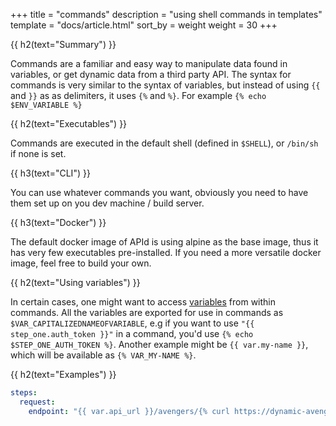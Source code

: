 +++
title = "commands"
description = "using shell commands in templates"
template = "docs/article.html"
sort_by = weight
weight = 30
+++


{{ h2(text="Summary") }}

Commands are a familiar and easy way to manipulate data found in variables, or get dynamic data from a third party API.
The syntax for commands is very similar to the syntax of variables, but instead of using `{{` and `}}` as as delimiters, 
it uses `{%` and `%}`. For example `{% echo $ENV_VARIABLE %}`

{{ h2(text="Executables") }}

Commands are executed in the default shell (defined in `$SHELL`), or `/bin/sh` if none is set.

{{ h3(text="CLI") }}

You can use whatever commands you want, obviously you need to have them set up on you dev machine / build server.

{{ h3(text="Docker") }}

The default docker image of APId is using alpine as the base image, thus it has very few executables pre-installed.
If you need a more versatile docker image, feel free to build your own.

{{ h2(text="Using variables") }}

In certain cases, one might want to access [variables](./variables) from within commands. All the variables are exported 
for use in commands as `$VAR_CAPITALIZEDNAMEOFVARIABLE`, e.g if you want to use `"{{ step_one.auth_token }}"` in a command, you'd
use `{% echo $STEP_ONE_AUTH_TOKEN %}`. Another example might be `{{ var.my-name }}`, which will be available as 
`{% VAR_MY-NAME %}`.

{{ h2(text="Examples") }}

```yaml
steps:
  request:
    endpoint: "{{ var.api_url }}/avengers/{% curl https://dynamic-avengers-api.io/random-avenger-id %}"
```